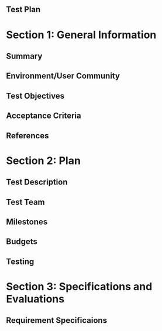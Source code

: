 ## Test Plan

# Section 1: General Information
## Summary

## Environment/User Community

## Test Objectives

## Acceptance Criteria

## References



# Section 2: Plan
## Test Description

## Test Team

## Milestones

## Budgets

## Testing



# Section 3: Specifications and Evaluations
## Requirement Specificaions

